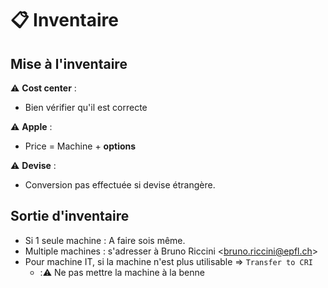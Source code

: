 # :clipboard: Inventaire  

## Mise à l'inventaire 
:warning: __Cost center__ : 
- Bien vérifier qu'il est correcte
  
:warning: __Apple__ :   
- Price = Machine + __options__  
    
:warning: __Devise__ : 
- Conversion pas effectuée si devise étrangère.   

## Sortie d'inventaire 
- Si 1 seule machine : A faire sois même.
- Multiple machines : s'adresser à Bruno Riccini <<bruno.riccini@epfl.ch>>
- Pour machine IT, si la machine n'est plus utilisable => `Transfer to CRI`  
    * ::warning: Ne pas mettre la machine à la benne
